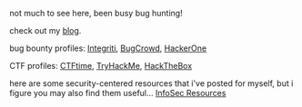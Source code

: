 not much to see here, been busy bug hunting! 

check out my [blog](https://medium.com/@z3r0syf3r).

bug bounty profiles: [Integriti](https://app.intigriti.com/researcher/profile/z3r0syf3r), [BugCrowd](https://bugcrowd.com/z3r0syf3r), [HackerOne](https://hackerone.com/z3r0syf3r)

CTF profiles: [CTFtime](https://ctftime.org/user/192457), [TryHackMe](https://tryhackme.com/p/z3r0syf3r), [HackTheBox](https://app.hackthebox.com/users/1929154)

here are some security-centered resources that i've posted for myself, but i figure you may also find them useful... 
[InfoSec Resources](https://github.com/dante0x5f/info_sec_resources)
